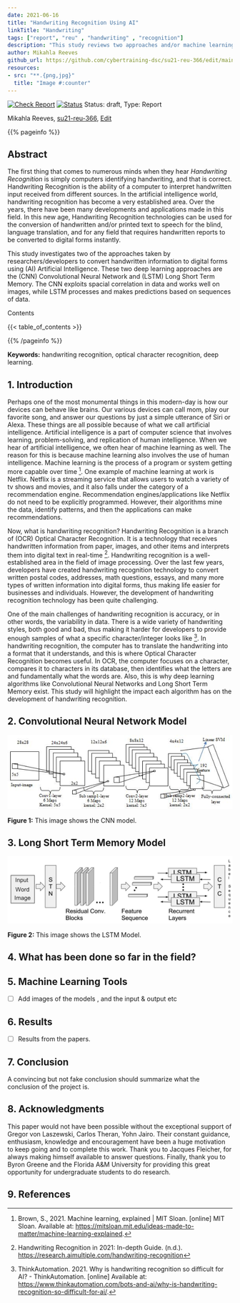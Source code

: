 ```yaml
---
date: 2021-06-16
title: "Handwriting Recognition Using AI"
linkTitle: "Handwriting"
tags: ["report", "reu" , "handwriting" , "recognition"]
description: "This study reviews two approaches and/or machine learning tools used by researchers/developers to convert handwritten information into digital forms using Artificial Intelligence."
author: Mikahla Reeves
github_url: https://github.com/cybertraining-dsc/su21-reu-366/edit/main/project/index.md
resources:
- src: "**.{png,jpg}"
  title: "Image #:counter"
---
```


[![Check Report](https://github.com/cybertraining-dsc/su21-reu-366/workflows/Check%20Report/badge.svg)](https://github.com/cybertraining-dsc/su21-reu-366/actions)
[![Status](https://github.com/cybertraining-dsc/su21-reu-366/workflows/Status/badge.svg)](https://github.com/cybertraining-dsc/su21-reu-366/actions)
Status: draft, Type: Report

Mikahla Reeves, [su21-reu-366](https://github.com/cybertraining-dsc/su21-reu-366), [Edit](https://github.com/cybertraining-dsc/su21-reu-366/blob/main/project/index.md)

{{% pageinfo %}}

## Abstract

The first thing that comes to numerous minds when they hear *Handwriting Recognition* is simply computers identifying handwriting,
and that is correct. Handwriting Recognition is the ability of a computer to interpret handwritten input received from different sources. 
In the artificial intelligence world, handwriting recognition has become a very established area. Over the years, there have been many 
developments and applications made in this field. In this new age, Handwriting Recognition technologies can be used for the conversion of
handwritten and/or printed text to speech for the blind, language translation, and for any field that requires handwritten reports to be 
converted to digital forms instantly.

This study investigates two of the approaches taken by researchers/developers to convert handwritten information to digital 
forms using (AI) Artificial Intelligence. These two deep learning approaches are the (CNN) Convolutional Neural Network and 
(LSTM) Long Short Term Memory. The CNN exploits spacial correlation in data and works well on images, while LSTM processes and makes 
predictions based on sequences of data. 

Contents

{{< table_of_contents >}}

{{% /pageinfo %}}

**Keywords:** handwriting recognition, optical character recognition, deep learning.

## 1. Introduction

Perhaps one of the most monumental things in this modern-day is how our devices can behave like brains. Our various devices can call mom, play our favorite song,
and answer our questions by just a simple utterance of Siri or Alexa. These things are all possible because of what we call artificial intelligence. Artificial
intelligence is a part of computer science that involves learning, problem-solving, and replication of human intelligence. When we hear of artificial intelligence,
we often hear of machine learning as well. The reason for this is because machine learning also involves the use of human intelligence. Machine learning is the
process of a program or system getting more capable over time [^2]. One example of machine learning at work is Netflix. Netflix is a streaming service that allows
users to watch a variety of tv shows and movies, and it also falls under the category of a recommendation engine. Recommendation engines/applications like Netflix
do not need to be explicitly programmed. However, their algorithms mine the data, identify patterns, and then the applications can make recommendations.

Now, what is handwriting recognition? Handwriting Recognition is a branch of (OCR) Optical Character Recognition. It is a technology that receives handwritten
information from paper, images, and other items and interprets them into digital text in real-time [^1]. Handwriting recognition is a well-established area in the
field of image processing. Over the last few years, developers have created handwriting recognition technology to convert written postal codes, addresses, math questions,
essays, and many more types of written information into digital forms, thus making life easier for businesses and individuals. However, the development of handwriting
recognition technology has been quite challenging.

One of the main challenges of handwriting recognition is accuracy, or in other words, the variability in data. There is a wide variety of handwriting styles, both good and bad, 
thus making it harder for developers to provide enough samples of what a specific character/integer looks like [^3]. In handwriting recognition, the computer has to translate 
the handwriting into a format that it understands, and this is where Optical Character Recognition becomes useful. In OCR, the computer focuses on a character, compares it to 
characters in its database, then identifies what the letters are and fundamentally what the words are. Also, this is why deep learning algorithms like Convolutional Neural 
Networks and Long Short Term Memory exist. This study will highlight the impact each algorithm has on the development of handwriting recognition.

## 2. Convolutional Neural Network Model 

![Figure 1](https://github.com/cybertraining-dsc/su21-reu-366/raw/main/project/images/CNN.jpg)

**Figure 1:** This image shows the CNN model.

## 3. Long Short Term Memory Model

![Figure 2](https://github.com/cybertraining-dsc/su21-reu-366/raw/main/project/images/LSTM.jpg)

**Figure 2:** This image shows the LSTM Model.

## 4. What has been done so far in the field?

## 5. Machine Learning Tools

- [ ] Add images of the models , and the input & output etc

## 6. Results

- [ ] Results from the papers.

## 7. Conclusion

A convincing but not fake conclusion should summarize what the conclusion of the project is.

## 8. Acknowledgments

This paper would not have been possible without the exceptional support of Gregor von Laszewski, Carlos Theran, Yohn Jairo.
Their constant guidance, enthusiasm, knowledge and encouragement have been a huge motivation to keep going and to complete this work.
Thank you to Jacques Fleicher, for always making himself available to answer questions. Finally, thank you to Byron Greene
and the Florida A&M University for providing this great opportunity for undergraduate students to do research.

## 9. References

[^1]: Handwriting Recognition in 2021: In-depth Guide. (n.d.). <https://research.aimultiple.com/handwriting-recognition>

[^2]: Brown, S., 2021. Machine learning, explained | MIT Sloan. [online] MIT Sloan. Available at: <https://mitsloan.mit.edu/ideas-made-to-matter/machine-learning-explained>.

[^3]: ThinkAutomation. 2021. Why is handwriting recognition so difficult for AI? - ThinkAutomation. [online] Available at: <https://www.thinkautomation.com/bots-and-ai/why-is-handwriting-recognition-so-difficult-for-ai/>.

[^4]: Gregor von Laszewski, Cloudmesh StopWatch and Benchmark from the Cloudmesh Common Library, [GitHub]
      <https://github.com/cloudmesh/cloudmesh-common>

[^5]: Darmatasia, and Mohamad Ivan Fanany. 2017. "Handwriting Recognition on Form Document Using Convolutional Neural Network and Support Vector Machines (CNN-SVM)." In 2017 5th International Conference on Information and Communication Technology (ICoIC7), 1–6.

[^6]: Ramakrishnan, A. G. "The Magic of Automated Recognition of Handwriting." Current Science 107, no. 2 (2014): 159-60. <http://www.jstor.org/stable/24103112>

[^7]: K. Dutta, P. Krishnan, M. Mathew and C. V. Jawahar, "Improving CNN-RNN Hybrid Networks for Handwriting Recognition," 2018 16th International Conference on Frontiers in Handwriting Recognition (ICFHR), 2018, pp. 80-85, doi: 10.1109/ICFHR-2018.2018.00023.

[^8]: S, Preetha, Afrid I M, Karthik Hebbar P, and Nishchay S K. 2020. "Machine Learning for Handwriting Recognition." International Journal of Computer (IJC) 38 (1), 93-101. <https://ijcjournal.org/index.php/InternationalJournalOfComputer/article/view/1637>

